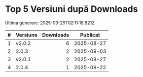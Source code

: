 # Top 5 Versiuni după Downloads

Ultima generare: 2025-09-29T02:11:18.821Z

| # | Versiune | Downloads | Publicat |
| - | - | -: | - |
| 1 | v2.0.2 | 6 | 2025-08-27 |
| 2 | 2.0.3 | 2 | 2025-09-03 |
| 3 | v2.0.1 | 2 | 2025-08-27 |
| 4 | 2.0.4 | 1 | 2025-09-22 |
